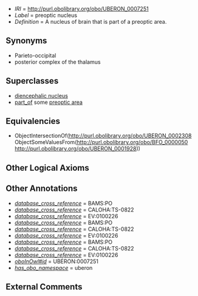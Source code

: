  * *IRI* = http://purl.obolibrary.org/obo/UBERON_0007251
 * *Label* = preoptic nucleus
 * *Definition* = A nucleus of brain that is part of a preoptic area.

## Synonyms

 * Parieto-occipital
 * posterior complex of the thalamus

## Superclasses

 * [diencephalic nucleus](../../UBERON/69/UBERON_0006569.md)
 * [part_of](../../BFO/50/BFO_0000050.md) some [preoptic area](../../UBERON/28/UBERON_0001928.md)

## Equivalencies

 * ObjectIntersectionOf(<http://purl.obolibrary.org/obo/UBERON_0002308> ObjectSomeValuesFrom(<http://purl.obolibrary.org/obo/BFO_0000050> <http://purl.obolibrary.org/obo/UBERON_0001928>))

## Other Logical Axioms


## Other Annotations

 * *[database_cross_reference](../../ef/oboInOwl#hasDbXref.md)* = BAMS:PO
 * *[database_cross_reference](../../ef/oboInOwl#hasDbXref.md)* = CALOHA:TS-0822
 * *[database_cross_reference](../../ef/oboInOwl#hasDbXref.md)* = EV:0100226
 * *[database_cross_reference](../../ef/oboInOwl#hasDbXref.md)* = BAMS:PO
 * *[database_cross_reference](../../ef/oboInOwl#hasDbXref.md)* = CALOHA:TS-0822
 * *[database_cross_reference](../../ef/oboInOwl#hasDbXref.md)* = EV:0100226
 * *[database_cross_reference](../../ef/oboInOwl#hasDbXref.md)* = BAMS:PO
 * *[database_cross_reference](../../ef/oboInOwl#hasDbXref.md)* = CALOHA:TS-0822
 * *[database_cross_reference](../../ef/oboInOwl#hasDbXref.md)* = EV:0100226
 * *[oboInOwl#id](../../id/oboInOwl#id.md)* = UBERON:0007251
 * *[has_obo_namespace](../../ce/oboInOwl#hasOBONamespace.md)* = uberon

## External Comments

